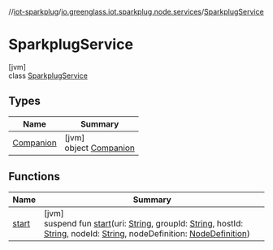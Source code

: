 //[iot-sparkplug](../../../index.md)/[io.greenglass.iot.sparkplug.node.services](../index.md)/[SparkplugService](index.md)

# SparkplugService

[jvm]\
class [SparkplugService](index.md)

## Types

| Name | Summary |
|---|---|
| [Companion](-companion/index.md) | [jvm]<br>object [Companion](-companion/index.md) |

## Functions

| Name | Summary |
|---|---|
| [start](start.md) | [jvm]<br>suspend fun [start](start.md)(uri: [String](https://kotlinlang.org/api/latest/jvm/stdlib/kotlin/-string/index.html), groupId: [String](https://kotlinlang.org/api/latest/jvm/stdlib/kotlin/-string/index.html), hostId: [String](https://kotlinlang.org/api/latest/jvm/stdlib/kotlin/-string/index.html), nodeId: [String](https://kotlinlang.org/api/latest/jvm/stdlib/kotlin/-string/index.html), nodeDefinition: [NodeDefinition](../../io.greenglass.iot.sparkplug.node.models/-node-definition/index.md)) |
